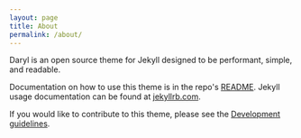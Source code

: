 ```yaml
---
layout: page
title: About
permalink: /about/
---
```

Daryl is an open source theme for Jekyll designed to be performant, simple, and readable.

Documentation on how to use this theme is in the repo's [README](https://github.com/andrewcodes/daryl/blob/master/README.md). Jekyll usage documentation can be found at [jekyllrb.com](http://jekyllrb.com/).

If you would like to contribute to this theme, please see the [Development guidelines](https://github.com/andrewcodes/daryl/blob/master/README.md#development).
